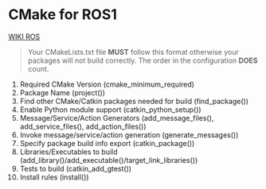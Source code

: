 # CMake for ROS1

[WIKI ROS](http://wiki.ros.org/catkin/CMakeLists.txt)

> Your CMakeLists.txt file **MUST** follow this format otherwise your packages will not build correctly. The order in the configuration **DOES** count.

1. Required CMake Version (cmake_minimum_required)
2. Package Name (project())
3. Find other CMake/Catkin packages needed for build (find_package())
4. Enable Python module support (catkin_python_setup())
5. Message/Service/Action Generators (add_message_files(), add_service_files(), add_action_files())
6. Invoke message/service/action generation (generate_messages())
7. Specify package build info export (catkin_package())
8. Libraries/Executables to build (add_library()/add_executable()/target_link_libraries())
9. Tests to build (catkin_add_gtest())
10. Install rules (install())